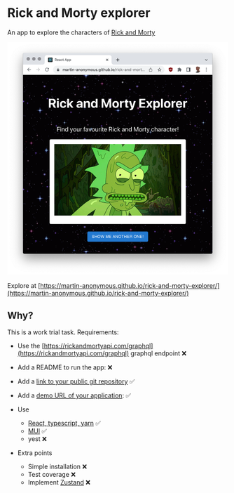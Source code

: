# Rick and Morty explorer

An app to explore the characters of [Rick and Morty](https://en.wikipedia.org/wiki/Rick_and_Morty)

![](docs/rick-and-morty-explorer.png)

Explore at [https://martin-anonymous.github.io/rick-and-morty-explorer/](https://martin-anonymous.github.io/rick-and-morty-explorer/)

## Why?

This is a work trial task. Requirements:

- Use the [https://rickandmortyapi.com/graphql](https://rickandmortyapi.com/graphql) graphql endpoint ❌
- Add a README to run the app: ❌
- Add a [link to your public git repository](https://github.com/martin-anonymous/rick-and-morty-explorer) ✅
- Add a [demo URL of your application](https://martin-anonymous.github.io/rick-and-morty-explorer/): ✅
- Use
  - [React, typescript, yarn](https://github.com/martin-anonymous/rick-and-morty-explorer/commit/a418a711bdc031a585d57a9aa7c29ffef25ac98a) ✅
  - [MUI](https://github.com/martin-anonymous/rick-and-morty-explorer/commit/cd4255404adcc631e2dfbad36dca0c60912e05d8) ✅
  - yest ❌

- Extra points
  - Simple installation ❌
  - Test coverage ❌
  - Implement [Zustand](https://github.com/pmndrs/zustand) ❌